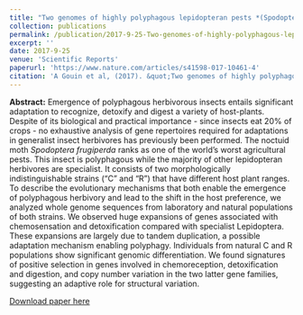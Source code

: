 ```yaml
---
title: "Two genomes of highly polyphagous lepidopteran pests *(Spodoptera frugiperda, Noctuidae)* with different host-plant ranges"
collection: publications
permalink: /publication/2017-9-25-Two-genomes-of-highly-polyphagous-lepidopteran-pests-(Spodoptera-frugiperda-Noctuidae)-with-different-host-plant-ranges
excerpt: ''
date: 2017-9-25
venue: 'Scientific Reports'
paperurl: 'https://www.nature.com/articles/s41598-017-10461-4'
citation: 'A Gouin et al, (2017). &quot;Two genomes of highly polyphagous lepidopteran pests *(Spodoptera frugiperda, Noctuidae)* with different host-plant ranges".&quot; <i>Scientific Reports</i>'
---
```

**Abstract:**
Emergence of polyphagous herbivorous insects entails significant adaptation to recognize, detoxify and digest a variety of host-plants. Despite of its biological and practical importance - since insects eat 20% of crops - no exhaustive analysis of gene repertoires required for adaptations in generalist insect herbivores has previously been performed. The noctuid moth *Spodoptera frugiperda* ranks as one of the world’s worst agricultural pests. This insect is polyphagous while the majority of other lepidopteran herbivores are specialist. It consists of two morphologically indistinguishable strains (“C” and “R”) that have different host plant ranges. To describe the evolutionary mechanisms that both enable the emergence of polyphagous herbivory and lead to the shift in the host preference, we analyzed whole genome sequences from laboratory and natural populations of both strains. We observed huge expansions of genes associated with chemosensation and detoxification compared with specialist Lepidoptera. These expansions are largely due to tandem duplication, a possible adaptation mechanism enabling polyphagy. Individuals from natural C and R populations show significant genomic differentiation. We found signatures of positive selection in genes involved in chemoreception, detoxification and digestion, and copy number variation in the two latter gene families, suggesting an adaptive role for structural variation.

[Download paper here](http://academicpages.github.io/files/paper1.pdf)

